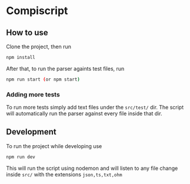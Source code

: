# Compiscript

## How to use

Clone the project, then run

```bash
npm install
```

After that, to run the parser againts test files, run

```bash
npm run start (or npm start)
```

### Adding more tests

To run more tests simply add text files under the `src/test/` dir. The script will automatically run the parser against every file inside that dir.

## Development

To run the project while developing use

```bash
npm run dev
```

This will run the script using nodemon and will listen to any file change inside `src/` with the extensions `json,ts,txt,ohm`
